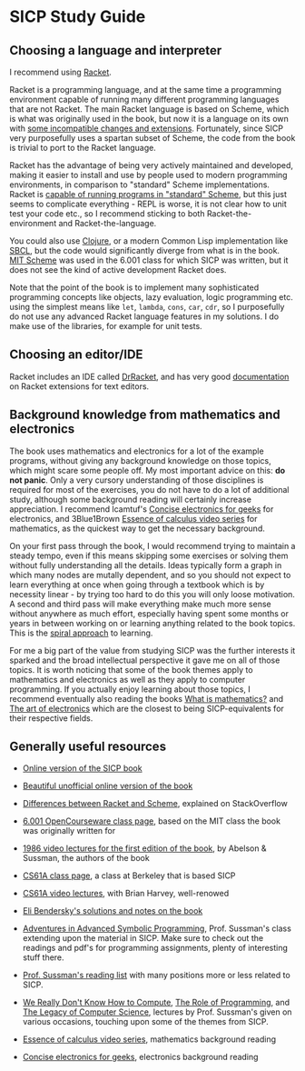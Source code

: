 # SICP Study Guide

## Choosing a language and interpreter

I recommend using [Racket](https://racket-lang.org/).

Racket is a programming language, and at the same time a programming
environment capable of running many different programming languages
that are not Racket. The main Racket language is based on Scheme,
which is what was originally used in the book, but now it is a
language on its own with [some incompatible changes and
extensions](https://stackoverflow.com/questions/3345397/how-is-racket-different-from-scheme).
Fortunately, since SICP very purposefully uses a spartan subset of
Scheme, the code from the book is trivial to port to the Racket
language.

Racket has the advantage of being very actively maintained and
developed, making it easier to install and use by people used to
modern programming environments, in comparison to "standard" Scheme
implementations. Racket is [capable of running programs in "standard"
Scheme](https://docs.racket-lang.org/r5rs/running.html), but this just
seems to complicate everything - REPL is worse, it is not clear how to
unit test your code etc., so I recommend sticking to both
Racket-the-environment and Racket-the-language.

You could also use [Clojure](https://clojure.org/), or a modern Common
Lisp implementation like [SBCL](http://www.sbcl.org/), but the code
would significantly diverge from what is in the book. [MIT
Scheme](https://www.gnu.org/software/mit-scheme/) was used in the
6.001 class for which SICP was written, but it does not see the kind
of active development Racket does.

Note that the point of the book is to implement many sophisticated
programming concepts like objects, lazy evaluation, logic programming
etc. using the simplest means like `let`, `lambda`, `cons`, `car`,
`cdr`, so I purposefully do not use any advanced Racket language
features in my solutions. I do make use of the libraries, for example
for unit tests.

## Choosing an editor/IDE

Racket includes an IDE called
[DrRacket](http://docs.racket-lang.org/quick/index.html), and has very
good
[documentation](https://docs.racket-lang.org/guide/other-editors.html)
on Racket extensions for text editors.

## Background knowledge from mathematics and electronics

The book uses mathematics and electronics for a lot of the example
programs, without giving any background knowledge on those topics,
which might scare some people off. My most important advice on this:
**do not panic**. Only a very cursory understanding of those
disciplines is required for most of the exercises, you do not have to
do a lot of additional study, although some background reading will
certainly increase appreciation. I recommend lcamtuf's [Concise
electronics for geeks](http://lcamtuf.coredump.cx/electronics/) for
electronics, and 3Blue1Brown [Essence of calculus video
series](https://www.youtube.com/watch?v=WUvTyaaNkzM&list=PLZHQObOWTQDMsr9K-rj53DwVRMYO3t5Yr)
for mathematics, as the quickest way to get the necessary
background.

On your first pass through the book, I would recommend trying to
maintain a steady tempo, even if this means skipping some exercises or
solving them without fully understanding all the details. Ideas
typically form a graph in which many nodes are mutally dependent, and
so you should not expect to learn everything at once when going
through a textbook which is by necessity linear - by trying too hard
to do this you will only loose motivation. A second and third pass
will make everything make much more sense without anywhere as much
effort, especially having spent some months or years in between
working on or learning anything related to the book topics. This is
the [spiral
approach](https://www.av8n.com/physics/spiral-approach.htm) to
learning.

For me a big part of the value from studying SICP was the further
interests it sparked and the broad intellectual perspective it gave me
on all of those topics. It is worth noticing that some of the book
themes apply to mathematics and electronics as well as they apply to
computer programming. If you actually enjoy learning about those
topics, I recommend eventually also reading the books [What is
mathematics?](https://www.amazon.com/Mathematics-Elementary-Approach-Ideas-Methods/dp/0195105192)
and [The art of
electronics](https://www.amazon.com/Art-Electronics-Paul-Horowitz/dp/0521809266/ref=dp_ob_title_bk)
which are the closest to being SICP-equivalents for their respective
fields.

## Generally useful resources

* [Online version of the SICP book](https://mitpress.mit.edu/sicp/full-text/book/book-Z-H-4.html#%_toc_start)

* [Beautiful unofficial online version of the book](http://sarabander.github.io/sicp/)

* [Differences between Racket and Scheme](https://stackoverflow.com/questions/3345397/how-is-racket-different-from-scheme), explained on StackOverflow

* [6.001 OpenCourseware class page](https://ocw.mit.edu/courses/electrical-engineering-and-computer-science/6-001-structure-and-interpretation-of-computer-programs-spring-2005/), based on the MIT class the book was originally written for

* [1986 video lectures for the first edition of the book](https://ocw.mit.edu/courses/electrical-engineering-and-computer-science/6-001-structure-and-interpretation-of-computer-programs-spring-2005/video-lectures/), by Abelson & Sussman, the authors of the book

* [CS61A class page](https://cs61a.org/), a class at Berkeley that is based SICP

* [CS61A video lectures](https://archive.org/details/ucberkeley-webcast-PL3E89002AA9B9879E?sort=titleSorter), with Brian Harvey, well-renowed

* [Eli Bendersky's solutions and notes on the book](http://eli.thegreenplace.net/tag/sicp)

* [Adventures in Advanced Symbolic Programming](https://groups.csail.mit.edu/mac/users/gjs/6.945/), Prof. Sussman's class extending upon the material in SICP. Make sure to check out the readings and pdf's for programming assignments, plenty of interesting stuff there.

* [Prof. Sussman's reading list](http://aurellem.org/thoughts/html/sussman-reading-list.html) with many positions more or less related to SICP.

* [We Really Don't Know How to Compute](https://www.youtube.com/watch?v=O3tVctB_VSU), [The Role of Programming](https://www.youtube.com/watch?v=arMH5GjBwUQ), and [The Legacy of Computer Science](https://www.youtube.com/watch?v=6J1vRrozgBg), lectures by Prof. Sussman's given on various occasions, touching upon some of the themes from SICP.

* [Essence of calculus video series](https://www.youtube.com/watch?v=WUvTyaaNkzM&list=PLZHQObOWTQDMsr9K-rj53DwVRMYO3t5Yr), mathematics background reading

* [Concise electronics for geeks](http://lcamtuf.coredump.cx/electronics/), electronics background reading